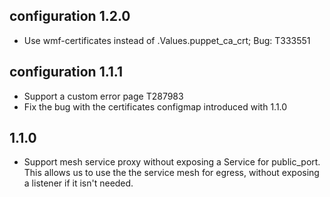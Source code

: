 ## configuration 1.2.0
- Use wmf-certificates instead of .Values.puppet_ca_crt; Bug: T333551

## configuration 1.1.1
- Support a custom error page T287983
- Fix the bug with the certificates configmap introduced with 1.1.0

## 1.1.0
- Support mesh service proxy without exposing a Service for public_port.
  This allows us to use the the service mesh for egress,
  without exposing a listener if it isn't needed.
